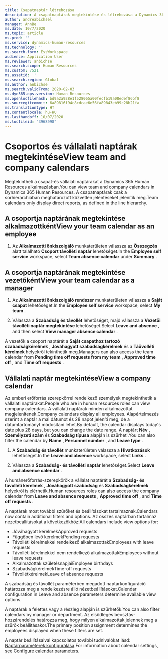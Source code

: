 ```yaml
---
title: Csapatnaptár létrehozása
description: A csapatnaptárak megtekintése és létrehozása a Dynamics 365 Human Resources alkalmazásban.
author: andreabichsel
manager: AnnBe
ms.date: 10/7/2020
ms.topic: article
ms.prod: ''
ms.service: dynamics-human-resources
ms.technology: ''
ms.search.form: EssWorkspace
audience: Application User
ms.reviewer: anbichse
ms.search.scope: Human Resources
ms.custom: 7521
ms.assetid: ''
ms.search.region: Global
ms.author: anbichse
ms.search.validFrom: 2020-02-03
ms.dyn365.ops.version: Human Resources
ms.openlocfilehash: bd9a2a928e1f528065a00fecfb19a08edef86bf8
ms.sourcegitcommit: 6a89816f94c8cdcae6e56fa89843eb99c28b21fa
ms.translationtype: HT
ms.contentlocale: hu-HU
ms.lasthandoff: 10/07/2020
ms.locfileid: "3968998"
---
```

# <a name="view-team-and-company-calendars"></a><span data-ttu-id="0b85f-103">Csoportos és vállalati naptárak megtekintése</span><span class="sxs-lookup"><span data-stu-id="0b85f-103">View team and company calendars</span></span>

<span data-ttu-id="0b85f-104">Megtekintheti a csapat-és vállalati naptárakat a Dynamics 365 Human Resources alkalmazásban.</span><span class="sxs-lookup"><span data-stu-id="0b85f-104">You can view team and company calendars in Dynamics 365 Human Resources.</span></span> <span data-ttu-id="0b85f-105">A csapatnaptárak csak a sorhierarchiában meghatározott közvetlen jelentéseket jelenítik meg.</span><span class="sxs-lookup"><span data-stu-id="0b85f-105">Team calendars only display direct reports, as defined in the line hierarchy.</span></span>

## <a name="view-your-team-calendar-as-an-employee"></a><span data-ttu-id="0b85f-106">A csoportja naptárának megtekintése alkalmazottként</span><span class="sxs-lookup"><span data-stu-id="0b85f-106">View your team calendar as an employee</span></span>

1. <span data-ttu-id="0b85f-107">Az **Alkalmazotti önkiszolgáló** munkaterületen válassza az **Összegzés** alatt található **Csoport távolléti naptár** lehetőséget.</span><span class="sxs-lookup"><span data-stu-id="0b85f-107">In the **Employee self service** workspace, select **Team absence calendar** under **Summary** .</span></span>

## <a name="view-your-team-calendar-as-a-manager"></a><span data-ttu-id="0b85f-108">A csoportja naptárának megtekintése vezetőként</span><span class="sxs-lookup"><span data-stu-id="0b85f-108">View your team calendar as a manager</span></span>

1. <span data-ttu-id="0b85f-109">Az **Alkalmazotti önkiszolgáló rendszer** munkaterületen válassza a **Saját csapat** lehetőséget.</span><span class="sxs-lookup"><span data-stu-id="0b85f-109">In the **Employee self service** workspace, select **My team** .</span></span>

2. <span data-ttu-id="0b85f-110">Válassza a **Szabadság és távollét** lehetőséget, majd válassza a **Vezetői távolléti naptár megtekintése** lehetőséget.</span><span class="sxs-lookup"><span data-stu-id="0b85f-110">Select **Leave and absence** , and then select **View manager absence calendar** .</span></span>

<span data-ttu-id="0b85f-111">A vezetők a csoport naptárát a **Saját csapathoz tartozó szabadságkérelmek** , **Jóváhagyott szabadságkérelmek** és a **Táűvolléti kérelmek** helyekről tekinthetik meg.</span><span class="sxs-lookup"><span data-stu-id="0b85f-111">Managers can also access the team calendar from **Pending time off requests from my team** , **Approved time off** , and **Time off requests** .</span></span> 

## <a name="view-a-company-calendar"></a><span data-ttu-id="0b85f-112">Vállalati naptár megtekintése</span><span class="sxs-lookup"><span data-stu-id="0b85f-112">View a company calendar</span></span>

<span data-ttu-id="0b85f-113">Az emberi erőforrás szerepkörrel rendelkező személyek megtekinthetik a vállalati naptárakat.</span><span class="sxs-lookup"><span data-stu-id="0b85f-113">People who are in human resources roles can view company calendars.</span></span> <span data-ttu-id="0b85f-114">A vállalati naptárak minden alkalmazottat megjelenítenek.</span><span class="sxs-lookup"><span data-stu-id="0b85f-114">Company calendars display all employees.</span></span> <span data-ttu-id="0b85f-115">Alapértelmezés szerint a naptár a mai dátumot és 28 napot jeleníti meg, de a dátumtartományt módosítani lehet.</span><span class="sxs-lookup"><span data-stu-id="0b85f-115">By default, the calendar displays today's date plus 28 days, but you can change the date range.</span></span> <span data-ttu-id="0b85f-116">A naptárt **Név** , **Személyzeti szám** és **Szabadság típusa** alapján is szűrheti.</span><span class="sxs-lookup"><span data-stu-id="0b85f-116">You can also filter the calendar by **Name** , **Personnel number** , and **Leave type** .</span></span>

1. <span data-ttu-id="0b85f-117">A **Szabadság és távollét** munkaterületen válassza a **Hivatkozások** lehetőséget.</span><span class="sxs-lookup"><span data-stu-id="0b85f-117">In the **Leave and absence** workspace, select **Links** .</span></span>

2. <span data-ttu-id="0b85f-118">Válassza a **Szabadság- és távolléti naptár** lehetőséget.</span><span class="sxs-lookup"><span data-stu-id="0b85f-118">Select **Leave and absence calendar** .</span></span>

<span data-ttu-id="0b85f-119">A humánerőforrás-szerepkörök a vállalat naptárát a **Szabadság- és távolléti kérelmek** , **Jóváhagyott szabadság** és **Szabadságkérelmek** helyekről is elérhetik.</span><span class="sxs-lookup"><span data-stu-id="0b85f-119">Human resources roles can also access the company calendar from **Leave and absence requests** , **Approved time off** , and **Time off requests** .</span></span> 

<span data-ttu-id="0b85f-120">A naptárak most további szűrőket és beállításokat tartalmaznak.</span><span class="sxs-lookup"><span data-stu-id="0b85f-120">Calendars now contain additional filters and options.</span></span> <span data-ttu-id="0b85f-121">Az összes naptárban tartalmaz nézetbeállításokat a következőkhöz:</span><span class="sxs-lookup"><span data-stu-id="0b85f-121">All calendars include view options for:</span></span>

- <span data-ttu-id="0b85f-122">Jóváhagyott kérelmek</span><span class="sxs-lookup"><span data-stu-id="0b85f-122">Approved requests</span></span>
- <span data-ttu-id="0b85f-123">Függőben lévő kérelmek</span><span class="sxs-lookup"><span data-stu-id="0b85f-123">Pending requests</span></span>
- <span data-ttu-id="0b85f-124">Távolléti kérelmekkel rendelkező alkalmazottak</span><span class="sxs-lookup"><span data-stu-id="0b85f-124">Employees with leave requests</span></span>
- <span data-ttu-id="0b85f-125">Távolléti kérelmekkel nem rendelkező alkalmazottak</span><span class="sxs-lookup"><span data-stu-id="0b85f-125">Employees without leave requests</span></span>
- <span data-ttu-id="0b85f-126">Alkalmazottak születésnapjai</span><span class="sxs-lookup"><span data-stu-id="0b85f-126">Employee birthdays</span></span>
- <span data-ttu-id="0b85f-127">Szabadságkérelmek</span><span class="sxs-lookup"><span data-stu-id="0b85f-127">Time-off requests</span></span> 
- <span data-ttu-id="0b85f-128">Távollétkérelmek</span><span class="sxs-lookup"><span data-stu-id="0b85f-128">Leave of absence requests</span></span>

<span data-ttu-id="0b85f-129">A szabadság és távollét paraméterben megadott naptárkonfiguráció határozza meg a rendelkezésre álló nézetbeállításokat.</span><span class="sxs-lookup"><span data-stu-id="0b85f-129">Calendar configuration in Leave and absence parameters determine available view options.</span></span>

<span data-ttu-id="0b85f-130">A naptárak a felettes vagy a részleg alapján is szűrhetők.</span><span class="sxs-lookup"><span data-stu-id="0b85f-130">You can also filter calendars by manager or department.</span></span> <span data-ttu-id="0b85f-131">Az elsődleges beosztás-hozzárendelés határozza meg, hogy milyen alkalmazottak jelennek meg a szűrők beállításakor.</span><span class="sxs-lookup"><span data-stu-id="0b85f-131">The primary position assignment determines the employees displayed when these filters are set.</span></span> 

<span data-ttu-id="0b85f-132">A naptár beállításaival kapcsolatos további tudnivalókat lásd: [Naptárparaméterek konfigurálása](hr-leave-and-absence-parameters.md?configure-calendar-parameters).</span><span class="sxs-lookup"><span data-stu-id="0b85f-132">For information about calendar settings, see [Configure calendar parameters](hr-leave-and-absence-parameters.md?configure-calendar-parameters).</span></span>

